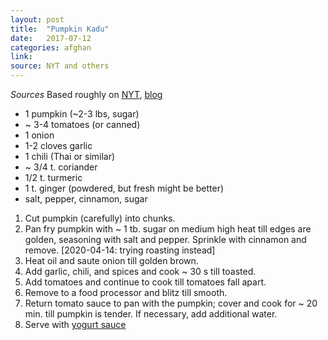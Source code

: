 ```yaml
---
layout: post
title:  "Pumpkin Kadu"
date:   2017-07-12
categories: afghan
link:
source: NYT and others
---
```


*Sources*
Based roughly on [NYT](https://cooking.nytimes.com/recipes/12893-afghan-style-pumpkin-with-yogurt-sauce), [blog](https://food52.com/recipes/37497-kaddo-afghan-pumpkin-with-yogurt-and-tomato-sauces)

* 1 pumpkin (~2-3 lbs, sugar)
* ~ 3-4 tomatoes (or canned)
* 1 onion
* 1-2 cloves garlic
* 1 chili (Thai or similar)
* ~ 3/4 t. coriander
* 1/2 t. turmeric
* 1 t. ginger (powdered, but fresh might be better)
* salt, pepper, cinnamon, sugar

1. Cut pumpkin (carefully) into chunks.
2. Pan fry pumpkin with ~ 1 tb. sugar on medium high heat till edges are golden, seasoning with salt and pepper. Sprinkle with cinnamon and remove. [2020-04-14: trying roasting instead]
3. Heat oil and saute onion till golden brown.
4. Add garlic, chili, and spices and cook ~ 30 s till toasted.
5. Add tomatoes and continue to cook till tomatoes fall apart.
6. Remove to a food processor and blitz till smooth.
7. Return tomato sauce to pan with the pumpkin; cover and cook for ~ 20 min. till pumpkin is tender. If necessary, add additional water.
8. Serve with [yogurt sauce]()
